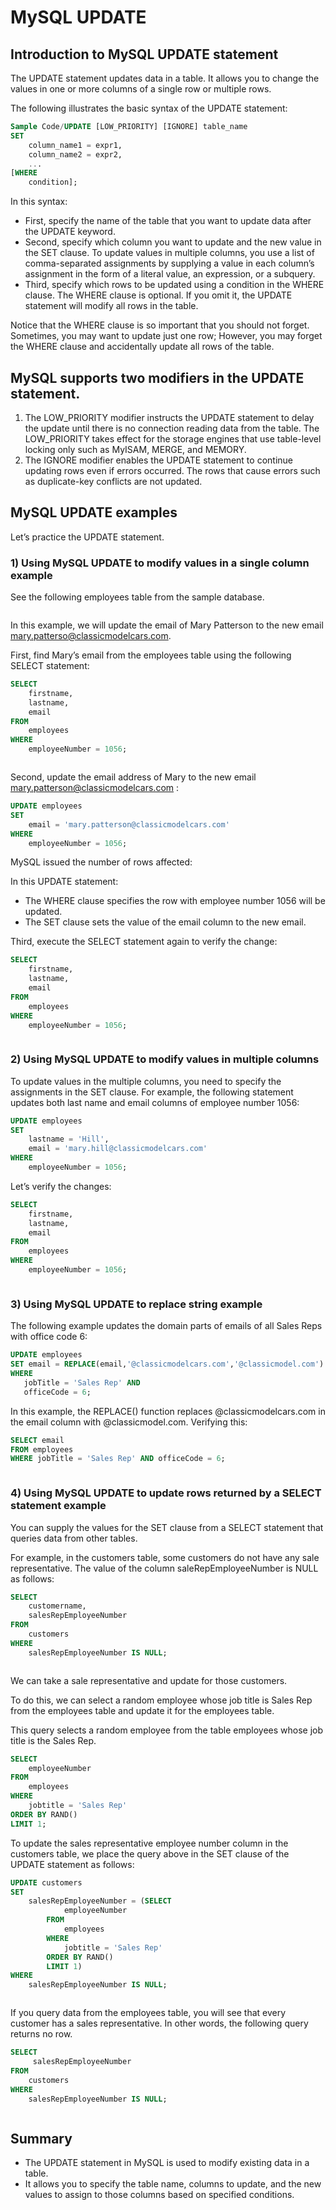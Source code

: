 # MySQL UPDATE

## Introduction to MySQL UPDATE statement

The UPDATE statement updates data in a table. It allows you to change the values in one or more columns of a single row or multiple rows.

The following illustrates the basic syntax of the UPDATE statement:

```sql
Sample Code/UPDATE [LOW_PRIORITY] [IGNORE] table_name
SET
    column_name1 = expr1,
    column_name2 = expr2,
    ...
[WHERE
    condition];
```

In this syntax:

- First, specify the name of the table that you want to update data after the UPDATE keyword.
- Second, specify which column you want to update and the new value in the SET clause. To update values in multiple columns, you use a list of comma-separated assignments by supplying a value in each column’s assignment in the form of a literal value, an expression, or a subquery.
- Third, specify which rows to be updated using a condition in the WHERE clause. The WHERE clause is optional. If you omit it, the UPDATE statement will modify all rows in the table.

Notice that the WHERE clause is so important that you should not forget. Sometimes, you may want to update just one row; However, you may forget the WHERE clause and accidentally update all rows of the table.

## MySQL supports two modifiers in the UPDATE statement.

1. The LOW_PRIORITY modifier instructs the UPDATE statement to delay the update until there is no connection reading data from the table. The LOW_PRIORITY takes effect for the storage engines that use table-level locking only such as MyISAM, MERGE, and MEMORY.
2. The IGNORE modifier enables the UPDATE statement to continue updating rows even if errors occurred. The rows that cause errors such as duplicate-key conflicts are not updated.

## MySQL UPDATE examples

Let’s practice the UPDATE statement.

### 1) Using MySQL UPDATE to modify values in a single column example

See the following employees table from the sample database.

<img src="./images/employees.png" alt="" />

In this example, we will update the email of Mary Patterson to the new email mary.patterso@classicmodelcars.com.

First, find Mary’s email from the employees table using the following SELECT statement:

```sql
SELECT
    firstname,
    lastname,
    email
FROM
    employees
WHERE
    employeeNumber = 1056;
```

<img src="./images/email1.png" alt="" />

Second, update the email address of Mary to the new email mary.patterson@classicmodelcars.com :

```sql
UPDATE employees
SET
    email = 'mary.patterson@classicmodelcars.com'
WHERE
    employeeNumber = 1056;
```

MySQL issued the number of rows affected:
<img src="./images/email2.png" alt="" />

In this UPDATE statement:

- The WHERE clause specifies the row with employee number 1056 will be updated.
- The SET clause sets the value of the email column to the new email.

Third, execute the SELECT statement again to verify the change:

```sql
SELECT
    firstname,
    lastname,
    email
FROM
    employees
WHERE
    employeeNumber = 1056;
```

<img src="./images/email3.png" alt="" />

### 2) Using MySQL UPDATE to modify values in multiple columns

To update values in the multiple columns, you need to specify the assignments in the SET clause. For example, the following statement updates both last name and email columns of employee number 1056:

```sql
UPDATE employees
SET
    lastname = 'Hill',
    email = 'mary.hill@classicmodelcars.com'
WHERE
    employeeNumber = 1056;
```

Let’s verify the changes:

```sql
SELECT
    firstname,
    lastname,
    email
FROM
    employees
WHERE
    employeeNumber = 1056;
```

<img src="./images/email4.png" alt="" />

### 3) Using MySQL UPDATE to replace string example

The following example updates the domain parts of emails of all Sales Reps with office code 6:

```sql
UPDATE employees
SET email = REPLACE(email,'@classicmodelcars.com','@classicmodel.com')
WHERE
   jobTitle = 'Sales Rep' AND
   officeCode = 6;
```

In this example, the REPLACE() function replaces @classicmodelcars.com in the email column with @classicmodel.com. Verifying this:

```sql
SELECT email
FROM employees
WHERE jobTitle = 'Sales Rep' AND officeCode = 6;
```

<img src="./images/email5.png" alt="" />

### 4) Using MySQL UPDATE to update rows returned by a SELECT statement example

You can supply the values for the SET clause from a SELECT statement that queries data from other tables.

For example, in the customers table, some customers do not have any sale representative. The value of the column saleRepEmployeeNumber is NULL as follows:

```sql
SELECT
    customername,
    salesRepEmployeeNumber
FROM
    customers
WHERE
    salesRepEmployeeNumber IS NULL;
```

<img src="./images/customer1.png" alt="" />

We can take a sale representative and update for those customers.

To do this, we can select a random employee whose job title is Sales Rep from the employees table and update it for the employees table.

This query selects a random employee from the table employees whose job title is the Sales Rep.

```sql
SELECT
    employeeNumber
FROM
    employees
WHERE
    jobtitle = 'Sales Rep'
ORDER BY RAND()
LIMIT 1;
```

To update the sales representative employee number column in the customers table, we place the query above in the SET clause of the UPDATE statement as follows:

```sql
UPDATE customers
SET
    salesRepEmployeeNumber = (SELECT
            employeeNumber
        FROM
            employees
        WHERE
            jobtitle = 'Sales Rep'
        ORDER BY RAND()
        LIMIT 1)
WHERE
    salesRepEmployeeNumber IS NULL;
```

<img src="./images/salesrep1.png" alt="" />

If you query data from the employees table, you will see that every customer has a sales representative. In other words, the following query returns no row.

```sql
SELECT
     salesRepEmployeeNumber
FROM
    customers
WHERE
    salesRepEmployeeNumber IS NULL;
```

<img src="./images/salesrep2.png" alt="" />

## Summary

- The UPDATE statement in MySQL is used to modify existing data in a table.
- It allows you to specify the table name, columns to update, and the new values to assign to those columns based on specified conditions.
